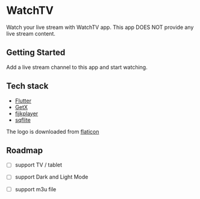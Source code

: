 # WatchTV

Watch your live stream with WatchTV app. This app DOES NOT provide any live stream content.

## Getting Started

Add a live stream channel to this app and start watching.

## Tech stack

* [Flutter](https://flutter.dev/)
* [GetX](https://pub.dev/packages/get)
* [fijkplayer](https://github.com/befovy/fijkplayer)
* [sqflite](https://pub.dev/packages/sqflite)

The logo is downloaded from [flaticon](https://www.flaticon.com/)

## Roadmap

- [ ] support TV / tablet

- [ ] support Dark and Light Mode 

- [ ] support m3u file